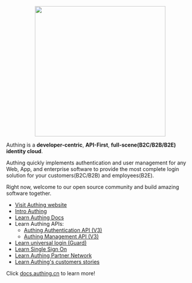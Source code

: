<div align=center>
  <img src="https://authing-cdn-cn-prod.oss-cn-beijing.aliyuncs.com/authing-assets/authing-github-home-readme/authing-logo-20220818.png" width="350px" />
</div>

Authing is a <strong>developer-centric</strong>, <strong>API-First</strong>, <strong>full-scene(B2C/B2B/B2E) identity cloud</strong>.

Authing quickly implements authentication and user management for any Web, App, and enterprise software to provide the most complete login solution for your customers(B2C/B2B) and employees(B2E).

Right now, welcome to our open source community and build amazing software together.

- <a href="https://www.authing.cn/" target="_blank">Visit Authing website</a>
- <a href="https://github.com/Authing/.github/blob/main/profile/authing.md" target="_blank">Intro Authing</a>
- <a href="https://docs.authing.cn/" target="_blank">Learn Authing Docs</a> 
- Learn Authing APIs:
  - <a href="https://api.authing.cn/openapi/v3/authentication" target="_blank">Authing Authentication API (V3)</a> 
  - <a href="https://api.authing.cn/openapi/v3/management" target="_blank">Authing Management API (V3)</a> 
- <a href="https://www.authing.cn/learn/guard" target="_blank">Learn universal login (Guard)</a> 
- <a href="https://www.authing.cn/learn/sso" target="_blank">Learn Single Sign On</a>
- <a href="https://www.authing.cn/apn" target="_blank">Learn Authing Partner Network</a>
- <a href="https://www.authing.cn/customer" target="_blank">Learn Authing's customers stories</a>

Click [docs.authing.cn](https://docs.authing.cn/) to learn more!
